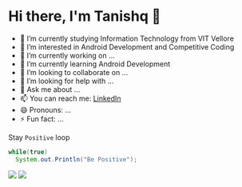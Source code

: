 # Hi there, I'm Tanishq 👋

- 🌱 I’m currently studying Information Technology from VIT Vellore
- 👀 I’m interested in Android Development and Competitive Coding
- 🔭 I’m currently working on ...
- 🌱 I’m currently learning Android Development
- 👯 I’m looking to collaborate on ...
- 🤔 I’m looking for help with ...
- 💬 Ask me about ...
- 📫 You can reach me: [LinkedIn](https://www.linkedin.com/in/tanishq-tyagi/)
- 😄 Pronouns: ...
- ⚡ Fun fact: ...

Stay `Positive` loop
```java
while(true)
  System.out.Println("Be Positive");
```
<img src = "https://github-readme-stats.vercel.app/api?username=Tanishq6210&&show_icons=true&title_color=ffffff&icon_color=bb2acf&text_color=daf7dc&bg_color=151515">
<img src = "https://github-readme-stats.vercel.app/api/top-langs/?username=Tanishq6210&show_icons=true&theme=radical">
